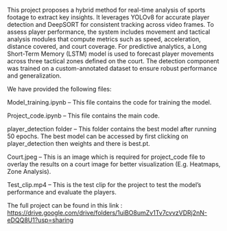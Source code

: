 This project proposes a hybrid method for real-time analysis of sports footage to extract key insights. It leverages YOLOv8 for accurate player detection and DeepSORT for consistent tracking across video frames. To assess player performance, the system includes movement and tactical analysis modules that compute metrics such as speed, acceleration, distance covered, and court coverage. For predictive analytics, a Long Short-Term Memory (LSTM) model is used to forecast player movements across three tactical zones defined on the court. The detection component was trained on a custom-annotated dataset to ensure robust performance and generalization.


We have provided the following files: 

Model_training.ipynb – This file contains the code for training the model. 

Project_code.ipynb – This file contains the main code.

player_detection folder – This folder contains the best model after running 50 epochs. The best model can be accessed by first clicking on player_detection then weights and there is best.pt.

Court.jpeg – This is an image which is required for project_code file to overlay the results on a court image for better visualization (E.g. Heatmaps, Zone Analysis). 

Test_clip.mp4 – This is the test clip for the project to test the model’s performance and evaluate the players. 

The full project can be found in this link : https://drive.google.com/drive/folders/1uiBO8umZv1Tv7cvvzVDRj2nN-eDQQ8U1?usp=sharing
 



